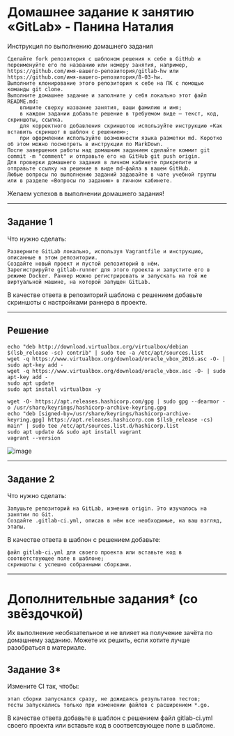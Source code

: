 # Домашнее задание к занятию «GitLab» - Панина Наталия
Инструкция по выполнению домашнего задания

    Сделайте fork репозитория c шаблоном решения к себе в GitHub и переименуйте его по названию или номеру занятия, например, https://github.com/имя-вашего-репозитория/gitlab-hw или https://github.com/имя-вашего-репозитория/8-03-hw.
    Выполните клонирование этого репозитория к себе на ПК с помощью команды git clone.
    Выполните домашнее задание и заполните у себя локально этот файл README.md:
        впишите сверху название занятия, ваши фамилию и имя;
        в каждом задании добавьте решение в требуемом виде — текст, код, скриншоты, ссылка.
        для корректного добавления скриншотов используйте инструкцию «Как вставить скриншот в шаблон с решением»;
        при оформлении используйте возможности языка разметки md. Коротко об этом можно посмотреть в инструкции по MarkDown.
    После завершения работы над домашним заданием сделайте коммит git commit -m "comment" и отправьте его на GitHub git push origin.
    Для проверки домашнего задания в личном кабинете прикрепите и отправьте ссылку на решение в виде md-файла в вашем GitHub.
    Любые вопросы по выполнению заданий задавайте в чате учебной группы или в разделе «Вопросы по заданию» в личном кабинете.

Желаем успехов в выполнении домашнего задания!

------
## Задание 1

Что нужно сделать:

    Разверните GitLab локально, используя Vagrantfile и инструкцию, описанные в этом репозитории.
    Создайте новый проект и пустой репозиторий в нём.
    Зарегистрируйте gitlab-runner для этого проекта и запустите его в режиме Docker. Раннер можно регистрировать и запускать на той же виртуальной машине, на которой запущен GitLab.
В качестве ответа в репозиторий шаблона с решением добавьте скриншоты с настройками раннера в проекте.

---
## Решение
```
echo "deb http://download.virtualbox.org/virtualbox/debian $(lsb_release -sc) contrib" | sudo tee -a /etc/apt/sources.list
wget -q https://www.virtualbox.org/download/oracle_vbox_2016.asc -O- | sudo apt-key add -
wget -q https://www.virtualbox.org/download/oracle_vbox.asc -O- | sudo apt-key add -
sudo apt update
sudo apt install virtualbox -y
```
```
wget -O- https://apt.releases.hashicorp.com/gpg | sudo gpg --dearmor -o /usr/share/keyrings/hashicorp-archive-keyring.gpg
echo "deb [signed-by=/usr/share/keyrings/hashicorp-archive-keyring.gpg] https://apt.releases.hashicorp.com $(lsb_release -cs) main" | sudo tee /etc/apt/sources.list.d/hashicorp.list
sudo apt update && sudo apt install vagrant
vagrant --version
```
![image](https://github.com/user-attachments/assets/bfe891f3-559b-41a4-bbe5-debe060bec81)



---
## Задание 2

Что нужно сделать:

    Запушьте репозиторий на GitLab, изменив origin. Это изучалось на занятии по Git.
    Создайте .gitlab-ci.yml, описав в нём все необходимые, на ваш взгляд, этапы.

В качестве ответа в шаблон с решением добавьте:

    файл gitlab-ci.yml для своего проекта или вставьте код в соответствующее поле в шаблоне;
    скриншоты с успешно собранными сборками.
----
# Дополнительные задания* (со звёздочкой)

Их выполнение необязательное и не влияет на получение зачёта по домашнему заданию. Можете их решить, если хотите лучше разобраться в материале.
## Задание 3*

Измените CI так, чтобы:

    этап сборки запускался сразу, не дожидаясь результатов тестов;
    тесты запускались только при изменении файлов с расширением *.go.

В качестве ответа добавьте в шаблон с решением файл gitlab-ci.yml своего проекта или вставьте код в соответсвующее поле в шаблоне.
